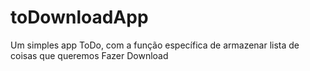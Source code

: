 # toDownloadApp
Um simples app ToDo, com a função específica de armazenar lista de coisas que queremos Fazer Download
